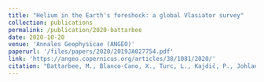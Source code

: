 ```yaml
---
title: "Helium in the Earth's foreshock: a global Vlasiator survey"
collection: publications
permalink: /publication/2020-battarbee
date: 2020-10-20
venue: 'Annales Geophysicae (ANGEO)'
paperurl: '/files/papers/2020/2019JA027754.pdf'
link: 'https://angeo.copernicus.org/articles/38/1081/2020/'
citation: "Battarbee, M., Blanco-Cano, X., Turc, L., Kajdič, P., Johlander, A., Tarvus, V., Fuselier, S., Trattner, K., Alho, M., Brito, T., Ganse, U., Pfau-Kempf, Y., Akhavan-Tafti, M., Karlsson, T., Raptis, S., Dubart, M., Grandin, M., Suni, J., and Palmroth, M.: Helium in the Earth's foreshock: a global Vlasiator survey, <i>Ann. Geophys.</i>, 38, 1081–1099, https://doi.org/10.5194/angeo-38-1081-2020 , 2020. "
---
```

